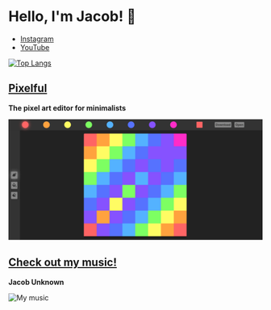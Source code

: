 # Hello, I'm Jacob! 👋

- [Instagram](https://www.instagram.com/jacobunknown1/)
- [YouTube](https://www.youtube.com/@jacobunknown)

[![Top Langs](https://github-readme-stats.vercel.app/api/top-langs/?username=jacobunknown&layout=compact)](https://github.com/jacobunknown)

## [Pixelful](https://github.com/jacobunknown/Pixelful)

**The pixel art editor for minimalists**

![A screenshot of Pixelful](https://raw.githubusercontent.com/jacobunknown/Pixelful/main/Assets/screenshot.png)

## [Check out my music!](https://jacobunknown.com)

**Jacob Unknown**

![My music](https://jacobunknown.com/Assets/rooftops.jpg)

